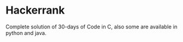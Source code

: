 # Hackerrank
Complete solution of 30-days of Code in C, also some are available in python and java.

